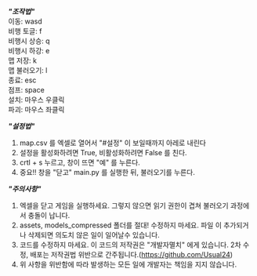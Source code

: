 ***"조작법"***  
이동: wasd  
비행 토글: f  
비행시 상승: q  
비행시 하강: e  
맵 저장: k  
맵 불러오기: l  
종료: esc  
점프: space  
설치: 마우스 우클릭  
파괴: 마우스 좌클릭  

***"설정법"***  
1. map.csv 를 엑셀로 열어서 "#설정" 이 보일때까지 아레로 내린다  
2. 설정을 활성화하려면 True, 비활성화하려면 False 를 친다.  
3. crtl + s 누르고, 창이 뜨면 "예" 를 누른다.  
4. 중요!! 창을 "닫고" main.py 를 실행한 뒤, 불러오기를 누른다.  


***"주의사항"***  
1. 엑셀을 닫고 게임을 실행하세요. 그렇지 않으면 읽기 권한이 겹쳐 불러오기 과정에서 충돌이 납니다.  
2. assets, models_compressed 폴더를 절대! 수정하지 마세요. 파일 이 추가되거나 삭제되면 의도치 않은 일이 일어날수 있습니다.  
3. 코드를 수정하지 마세요. 이 코드의 저작권은 "개발자멸치" 에게 있습니다. 2차 수정, 배포는 저작권법 위반으로 간주됩니다.(https://github.com/Usual24)  
4. 위 사항을 위반함에 따라 발생하는 모든 일에 개발자는 책임을 지지 않습니다.  
